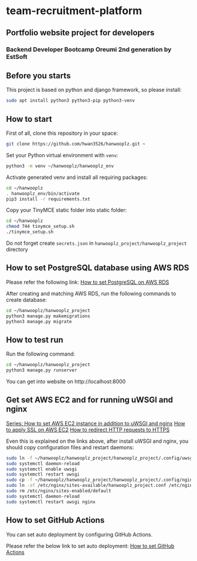 team-recruitment-platform
=============
Portfolio website project for developers
-------------
### Backend Developer Bootcamp Oreumi 2nd generation by EstSoft

## Before you starts

This project is based on python and django framework, so please install:
```sh
sudo apt install python3 python3-pip python3-venv
```

## How to start

First of all, clone this repository in your space:
```sh
git clone https://github.com/hwan3526/hanwooplz.git ~
```

Set your Python virtual environment with `venv`:
```sh
python3 -m venv ~/hanwooplz/hanwooplz_env
```

Activate generated venv and install all requiring packages:
```sh
cd ~/hanwooplz
. hanwooplz_env/bin/activate
pip3 install -r requirements.txt
```

Copy your TinyMCE static folder into static folder:
```sh
cd ~/hanwooplz
chmod 744 tinymce_setup.sh
./tinymce_setup.sh
```

Do not forget create `secrets.json` in `hanwooplz_project/hanwooplz_project` directory

## How to set PostgreSQL database using AWS RDS

Please refer the following link: [How to set PostgreSQL on AWS RDS](https://velog.io/@server30sopt/AWS-AWS-rds-postgreSQL-환경세팅)

After creating and matching AWS RDS, run the following commands to create database:
```sh
cd ~/hanwooplz/hanwooplz_project
python3 manage.py makemigrations
python3 manage.py migrate
```

## How to test run

Run the following command:
```sh
cd ~/hanwooplz/hanwooplz_project
python3 manage.py runserver
```

You can get into website on http://localhost:8000

## Get set AWS EC2 and for running uWSGI and nginx

[Series: How to set AWS EC2 instance in addition to uWSGI and nginx](https://nerogarret.tistory.com/45)
[How to apply SSL on AWS EC2](https://velog.io/@wijoonwu/AWS-EC2에-SSL-적용하기-Feat.-ACM-Route53-ALB-Nginx)
[How to redirect HTTP requests to HTTPS](https://medium.com/@yangga0070/aws-로드밸런서-http-https-리다이렉션-37c1039be0ab)

Even this is explained on the links above, after install uWSGI and nginx, you should copy configuration files and restart daemons:
```sh
sudo ln -f ~/hanwooplz/hanwooplz_project/hanwooplz_project/.config/uwsgi/uwsgi.service /etc/systemd/system/uwsgi.service
sudo systemctl daemon-reload
sudo systemctl enable uwsgi
sudo systemctl restart uwsgi
sudo cp -f ~/hanwooplz/hanwooplz_project/hanwooplz_project/.config/nginx/hanwooplz_project.conf /etc/nginx/sites-available/hanwooplz_project.conf
sudo ln -sf /etc/nginx/sites-available/hanwooplz_project.conf /etc/nginx/sites-enabled/hanwooplz_project.conf
sudo rm /etc/nginx/sites-enabled/default
sudo systemctl daemon-reload
sudo systemctl restart uwsgi nginx
```

## How to set GitHub Actions

You can set auto deployment by configuring GitHub Actions.

Please refer the below link to set auto deployment: [How to set GitHub Actions](https://iamjooon2.tistory.com/25)
